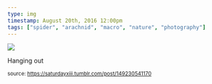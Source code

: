 ```yaml
---
type: img
timestamp: August 20th, 2016 12:00pm
tags: ["spider", "arachnid", "macro", "nature", "photography"]
---
```

<img src="https://saturdayxiii.github.io/media/149230541170.jpg"/>
                                                                                          
Hanging out
 
                                    
                
                
                
                
                                
<small>source: https://saturdayxiii.tumblr.com/post/149230541170</small>